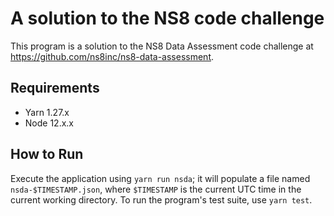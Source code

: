 # A solution to the NS8 code challenge

This program is a solution to the NS8 Data Assessment code challenge at
https://github.com/ns8inc/ns8-data-assessment.

## Requirements
* Yarn 1.27.x
* Node 12.x.x

## How to Run
Execute the application using `yarn run nsda`; it will populate a file named
`nsda-$TIMESTAMP.json`, where `$TIMESTAMP` is the current UTC time in the
current working directory. To run the program's test suite, use `yarn test`.
